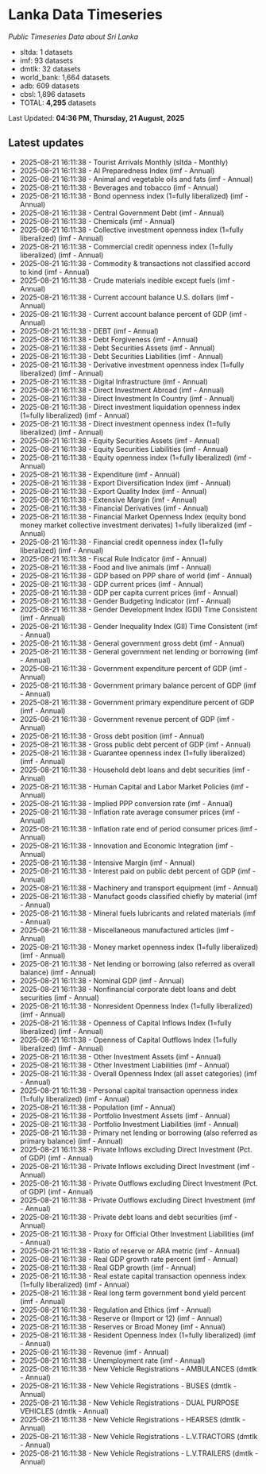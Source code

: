 # Lanka Data Timeseries
*Public Timeseries Data about Sri Lanka*

* sltda: 1 datasets
* imf: 93 datasets
* dmtlk: 32 datasets
* world_bank: 1,664 datasets
* adb: 609 datasets
* cbsl: 1,896 datasets
* TOTAL: **4,295** datasets

Last Updated: **04:36 PM, Thursday, 21 August, 2025**

## Latest updates

* 2025-08-21 16:11:38 - Tourist Arrivals Monthly (sltda - Monthly)
* 2025-08-21 16:11:38 - AI Preparedness Index (imf - Annual)
* 2025-08-21 16:11:38 - Animal and vegetable oils and fats (imf - Annual)
* 2025-08-21 16:11:38 - Beverages and tobacco (imf - Annual)
* 2025-08-21 16:11:38 - Bond openness index (1=fully liberalized) (imf - Annual)
* 2025-08-21 16:11:38 - Central Government Debt (imf - Annual)
* 2025-08-21 16:11:38 - Chemicals (imf - Annual)
* 2025-08-21 16:11:38 - Collective investment openness index (1=fully liberalized) (imf - Annual)
* 2025-08-21 16:11:38 - Commercial credit openness index (1=fully liberalized) (imf - Annual)
* 2025-08-21 16:11:38 - Commodity & transactions not classified accord to kind (imf - Annual)
* 2025-08-21 16:11:38 - Crude materials inedible except fuels (imf - Annual)
* 2025-08-21 16:11:38 - Current account balance U.S. dollars (imf - Annual)
* 2025-08-21 16:11:38 - Current account balance percent of GDP (imf - Annual)
* 2025-08-21 16:11:38 - DEBT (imf - Annual)
* 2025-08-21 16:11:38 - Debt Forgiveness (imf - Annual)
* 2025-08-21 16:11:38 - Debt Securities Assets (imf - Annual)
* 2025-08-21 16:11:38 - Debt Securities Liabilities (imf - Annual)
* 2025-08-21 16:11:38 - Derivative investment openness index (1=fully liberalized) (imf - Annual)
* 2025-08-21 16:11:38 - Digital Infrastructure (imf - Annual)
* 2025-08-21 16:11:38 - Direct Investment Abroad (imf - Annual)
* 2025-08-21 16:11:38 - Direct Investment In Country (imf - Annual)
* 2025-08-21 16:11:38 - Direct investment liquidation openness index (1=fully liberalized) (imf - Annual)
* 2025-08-21 16:11:38 - Direct investment openness index (1=fully liberalized) (imf - Annual)
* 2025-08-21 16:11:38 - Equity Securities Assets (imf - Annual)
* 2025-08-21 16:11:38 - Equity Securities Liabilities (imf - Annual)
* 2025-08-21 16:11:38 - Equity openness index (1=fully liberalized) (imf - Annual)
* 2025-08-21 16:11:38 - Expenditure (imf - Annual)
* 2025-08-21 16:11:38 - Export Diversification Index (imf - Annual)
* 2025-08-21 16:11:38 - Export Quality Index (imf - Annual)
* 2025-08-21 16:11:38 - Extensive Margin (imf - Annual)
* 2025-08-21 16:11:38 - Financial Derivatives (imf - Annual)
* 2025-08-21 16:11:38 - Financial Market Openness Index (equity bond money market collective investment derivates) 1=fully liberalized (imf - Annual)
* 2025-08-21 16:11:38 - Financial credit openness index (1=fully liberalized) (imf - Annual)
* 2025-08-21 16:11:38 - Fiscal Rule Indicator (imf - Annual)
* 2025-08-21 16:11:38 - Food and live animals (imf - Annual)
* 2025-08-21 16:11:38 - GDP based on PPP share of world (imf - Annual)
* 2025-08-21 16:11:38 - GDP current prices (imf - Annual)
* 2025-08-21 16:11:38 - GDP per capita current prices (imf - Annual)
* 2025-08-21 16:11:38 - Gender Budgeting Indicator (imf - Annual)
* 2025-08-21 16:11:38 - Gender Development Index (GDI) Time Consistent (imf - Annual)
* 2025-08-21 16:11:38 - Gender Inequality Index (GII) Time Consistent (imf - Annual)
* 2025-08-21 16:11:38 - General government gross debt (imf - Annual)
* 2025-08-21 16:11:38 - General government net lending or borrowing (imf - Annual)
* 2025-08-21 16:11:38 - Government expenditure percent of GDP (imf - Annual)
* 2025-08-21 16:11:38 - Government primary balance percent of GDP (imf - Annual)
* 2025-08-21 16:11:38 - Government primary expenditure percent of GDP (imf - Annual)
* 2025-08-21 16:11:38 - Government revenue percent of GDP (imf - Annual)
* 2025-08-21 16:11:38 - Gross debt position (imf - Annual)
* 2025-08-21 16:11:38 - Gross public debt percent of GDP (imf - Annual)
* 2025-08-21 16:11:38 - Guarantee openness index (1=fully liberalized) (imf - Annual)
* 2025-08-21 16:11:38 - Household debt loans and debt securities (imf - Annual)
* 2025-08-21 16:11:38 - Human Capital and Labor Market Policies (imf - Annual)
* 2025-08-21 16:11:38 - Implied PPP conversion rate (imf - Annual)
* 2025-08-21 16:11:38 - Inflation rate average consumer prices (imf - Annual)
* 2025-08-21 16:11:38 - Inflation rate end of period consumer prices (imf - Annual)
* 2025-08-21 16:11:38 - Innovation and Economic Integration (imf - Annual)
* 2025-08-21 16:11:38 - Intensive Margin (imf - Annual)
* 2025-08-21 16:11:38 - Interest paid on public debt percent of GDP (imf - Annual)
* 2025-08-21 16:11:38 - Machinery and transport equipment (imf - Annual)
* 2025-08-21 16:11:38 - Manufact goods classified chiefly by material (imf - Annual)
* 2025-08-21 16:11:38 - Mineral fuels lubricants and related materials (imf - Annual)
* 2025-08-21 16:11:38 - Miscellaneous manufactured articles (imf - Annual)
* 2025-08-21 16:11:38 - Money market openness index (1=fully liberalized) (imf - Annual)
* 2025-08-21 16:11:38 - Net lending or borrowing (also referred as overall balance) (imf - Annual)
* 2025-08-21 16:11:38 - Nominal GDP (imf - Annual)
* 2025-08-21 16:11:38 - Nonfinancial corporate debt loans and debt securities (imf - Annual)
* 2025-08-21 16:11:38 - Nonresident Openness Index (1=fully liberalized) (imf - Annual)
* 2025-08-21 16:11:38 - Openness of Capital Inflows Index (1=fully liberalized) (imf - Annual)
* 2025-08-21 16:11:38 - Openness of Capital Outflows Index (1=fully liberalized) (imf - Annual)
* 2025-08-21 16:11:38 - Other Investment Assets (imf - Annual)
* 2025-08-21 16:11:38 - Other Investment Liabilities (imf - Annual)
* 2025-08-21 16:11:38 - Overall Openness Index (all asset categories) (imf - Annual)
* 2025-08-21 16:11:38 - Personal capital transaction openness index (1=fully liberalized) (imf - Annual)
* 2025-08-21 16:11:38 - Population (imf - Annual)
* 2025-08-21 16:11:38 - Portfolio Investment Assets (imf - Annual)
* 2025-08-21 16:11:38 - Portfolio Investment Liabilities (imf - Annual)
* 2025-08-21 16:11:38 - Primary net lending or borrowing (also referred as primary balance) (imf - Annual)
* 2025-08-21 16:11:38 - Private Inflows excluding Direct Investment (Pct. of GDP) (imf - Annual)
* 2025-08-21 16:11:38 - Private Inflows excluding Direct Investment (imf - Annual)
* 2025-08-21 16:11:38 - Private Outflows excluding Direct Investment (Pct. of GDP) (imf - Annual)
* 2025-08-21 16:11:38 - Private Outflows excluding Direct Investment (imf - Annual)
* 2025-08-21 16:11:38 - Private debt loans and debt securities (imf - Annual)
* 2025-08-21 16:11:38 - Proxy for Official Other Investment Liabilities (imf - Annual)
* 2025-08-21 16:11:38 - Ratio of reserve or ARA metric (imf - Annual)
* 2025-08-21 16:11:38 - Real GDP growth rate percent (imf - Annual)
* 2025-08-21 16:11:38 - Real GDP growth (imf - Annual)
* 2025-08-21 16:11:38 - Real estate capital transaction openness index (1=fully liberalized) (imf - Annual)
* 2025-08-21 16:11:38 - Real long term government bond yield percent (imf - Annual)
* 2025-08-21 16:11:38 - Regulation and Ethics (imf - Annual)
* 2025-08-21 16:11:38 - Reserve or (Import or 12) (imf - Annual)
* 2025-08-21 16:11:38 - Reserves or Broad Money (imf - Annual)
* 2025-08-21 16:11:38 - Resident Openness Index (1=fully liberalized) (imf - Annual)
* 2025-08-21 16:11:38 - Revenue (imf - Annual)
* 2025-08-21 16:11:38 - Unemployment rate (imf - Annual)
* 2025-08-21 16:11:38 - New Vehicle Registrations - AMBULANCES (dmtlk - Annual)
* 2025-08-21 16:11:38 - New Vehicle Registrations - BUSES (dmtlk - Annual)
* 2025-08-21 16:11:38 - New Vehicle Registrations - DUAL PURPOSE VEHICLES (dmtlk - Annual)
* 2025-08-21 16:11:38 - New Vehicle Registrations - HEARSES (dmtlk - Annual)
* 2025-08-21 16:11:38 - New Vehicle Registrations - L.V.TRACTORS (dmtlk - Annual)
* 2025-08-21 16:11:38 - New Vehicle Registrations - L.V.TRAILERS (dmtlk - Annual)
